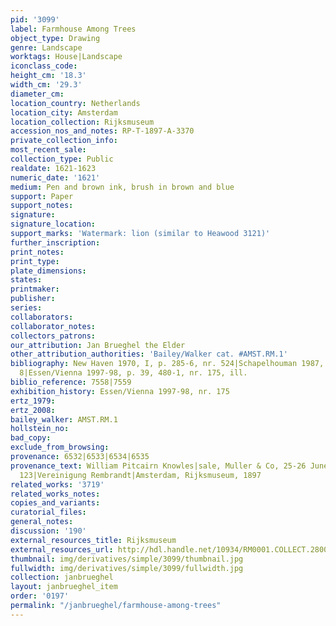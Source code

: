 ```yaml
---
pid: '3099'
label: Farmhouse Among Trees
object_type: Drawing
genre: Landscape
worktags: House|Landscape
iconclass_code:
height_cm: '18.3'
width_cm: '29.3'
diameter_cm:
location_country: Netherlands
location_city: Amsterdam
location_collection: Rijksmuseum
accession_nos_and_notes: RP-T-1897-A-3370
private_collection_info:
most_recent_sale:
collection_type: Public
realdate: 1621-1623
numeric_date: '1621'
medium: Pen and brown ink, brush in brown and blue
support: Paper
support_notes:
signature:
signature_location:
support_marks: 'Watermark: lion (similar to Heawood 3121)'
further_inscription:
print_notes:
print_type:
plate_dimensions:
states:
printmaker:
publisher:
series:
collaborators:
collaborator_notes:
collectors_patrons:
our_attribution: Jan Brueghel the Elder
other_attribution_authorities: 'Bailey/Walker cat. #AMST.RM.1'
bibliography: New Haven 1970, I, p. 285-6, nr. 524|Schapelhouman 1987, p. 16, nr.
  8|Essen/Vienna 1997-98, p. 39, 480-1, nr. 175, ill.
biblio_reference: 7558|7559
exhibition_history: Essen/Vienna 1997-98, nr. 175
ertz_1979:
ertz_2008:
bailey_walker: AMST.RM.1
hollstein_no:
bad_copy:
exclude_from_browsing:
provenance: 6532|6533|6534|6535
provenance_text: William Pitcairn Knowles|sale, Muller & Co, 25-26 June 1895, nr.
  123|Vereinigung Rembrandt|Amsterdam, Rijksmuseum, 1897
related_works: '3719'
related_works_notes:
copies_and_variants:
curatorial_files:
general_notes:
discussion: '190'
external_resources_title: Rijksmuseum
external_resources_url: http://hdl.handle.net/10934/RM0001.COLLECT.28008
thumbnail: img/derivatives/simple/3099/thumbnail.jpg
fullwidth: img/derivatives/simple/3099/fullwidth.jpg
collection: janbrueghel
layout: janbrueghel_item
order: '0197'
permalink: "/janbrueghel/farmhouse-among-trees"
---
```

